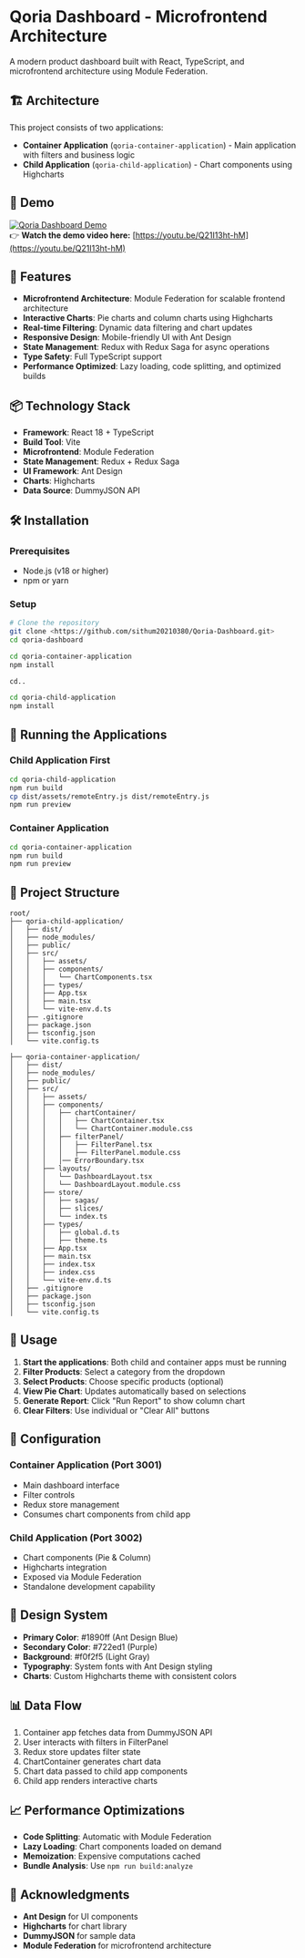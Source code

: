 # Qoria Dashboard - Microfrontend Architecture

A modern product dashboard built with React, TypeScript, and microfrontend architecture using Module Federation.

## 🏗️ Architecture

This project consists of two applications:

- **Container Application** (`qoria-container-application`) - Main application with filters and business logic
- **Child Application** (`qoria-child-application`) - Chart components using Highcharts

## 🎥 Demo
 
[![Qoria Dashboard Demo](https://img.youtube.com/vi/Q21I13ht-hM/0.jpg)](https://youtu.be/Q21I13ht-hM)  
👉 **Watch the demo video here:** [https://youtu.be/Q21I13ht-hM](https://youtu.be/Q21I13ht-hM)

## 🚀 Features

- **Microfrontend Architecture**: Module Federation for scalable frontend architecture
- **Interactive Charts**: Pie charts and column charts using Highcharts
- **Real-time Filtering**: Dynamic data filtering and chart updates
- **Responsive Design**: Mobile-friendly UI with Ant Design
- **State Management**: Redux with Redux Saga for async operations
- **Type Safety**: Full TypeScript support
- **Performance Optimized**: Lazy loading, code splitting, and optimized builds

## 📦 Technology Stack

- **Framework**: React 18 + TypeScript
- **Build Tool**: Vite
- **Microfrontend**: Module Federation
- **State Management**: Redux + Redux Saga
- **UI Framework**: Ant Design
- **Charts**: Highcharts
- **Data Source**: DummyJSON API

## 🛠️ Installation

### Prerequisites
- Node.js (v18 or higher)
- npm or yarn

### Setup
```bash
# Clone the repository
git clone <https://github.com/sithum20210380/Qoria-Dashboard.git>
cd qoria-dashboard

cd qoria-container-application
npm install

cd..

cd qoria-child-application
npm install
```

## 🏃 Running the Applications

### Child Application First
```bash
cd qoria-child-application
npm run build
cp dist/assets/remoteEntry.js dist/remoteEntry.js
npm run preview
```

### Container Application
```bash
cd qoria-container-application
npm run build
npm run preview
```

## 📁 Project Structure
```
root/
├── qoria-child-application/
│   ├── dist/                          
│   ├── node_modules/                 
│   ├── public/                       
│   ├── src/
│   │   ├── assets/                   
│   │   ├── components/
│   │   │   └── ChartComponents.tsx   
│   │   ├── types/                    
│   │   ├── App.tsx                   
│   │   ├── main.tsx                 
│   │   └── vite-env.d.ts            
│   ├── .gitignore
│   ├── package.json
│   ├── tsconfig.json
│   └── vite.config.ts

├── qoria-container-application/
│   ├── dist/                         
│   ├── node_modules/
│   ├── public/
│   ├── src/
│   │   ├── assets/                   
│   │   ├── components/
│   │   │   ├── chartContainer/
│   │   │   │   ├── ChartContainer.tsx
│   │   │   │   └── ChartContainer.module.css
│   │   │   ├── filterPanel/
│   │   │   │   ├── FilterPanel.tsx
│   │   │   │   ├── FilterPanel.module.css
│   │   │   │── ErrorBoundary.tsx
│   │   ├── layouts/
│   │   │   └── DashboardLayout.tsx
│   │   │   └── DashboardLayout.module.css
│   │   ├── store/
│   │   │   ├── sagas/
│   │   │   ├── slices/
│   │   │   └── index.ts
│   │   ├── types/
│   │   │   ├── global.d.ts
│   │   │   ├── theme.ts
│   │   ├── App.tsx
│   │   ├── main.tsx
│   │   ├── index.tsx
│   │   ├── index.css
│   │   └── vite-env.d.ts
│   ├── .gitignore
│   ├── package.json
│   ├── tsconfig.json
│   └── vite.config.ts
```

## 🎯 Usage

1. **Start the applications**: Both child and container apps must be running
2. **Filter Products**: Select a category from the dropdown
3. **Select Products**: Choose specific products (optional)
4. **View Pie Chart**: Updates automatically based on selections
5. **Generate Report**: Click "Run Report" to show column chart
6. **Clear Filters**: Use individual or "Clear All" buttons

## 🔧 Configuration

### Container Application (Port 3001)
- Main dashboard interface
- Filter controls
- Redux store management
- Consumes chart components from child app

### Child Application (Port 3002)
- Chart components (Pie & Column)
- Highcharts integration
- Exposed via Module Federation
- Standalone development capability

## 🎨 Design System

- **Primary Color**: #1890ff (Ant Design Blue)
- **Secondary Color**: #722ed1 (Purple)
- **Background**: #f0f2f5 (Light Gray)
- **Typography**: System fonts with Ant Design styling
- **Charts**: Custom Highcharts theme with consistent colors

## 📊 Data Flow

1. Container app fetches data from DummyJSON API
2. User interacts with filters in FilterPanel
3. Redux store updates filter state
4. ChartContainer generates chart data
5. Chart data passed to child app components
6. Child app renders interactive charts


## 📈 Performance Optimizations

- **Code Splitting**: Automatic with Module Federation
- **Lazy Loading**: Chart components loaded on demand
- **Memoization**: Expensive computations cached
- **Bundle Analysis**: Use `npm run build:analyze`


## 🙏 Acknowledgments

- **Ant Design** for UI components
- **Highcharts** for chart library
- **DummyJSON** for sample data
- **Module Federation** for microfrontend architecture
